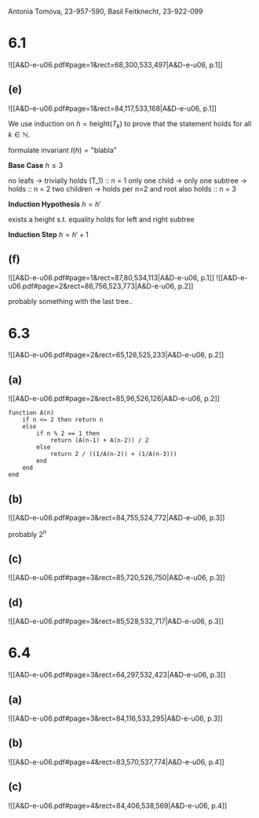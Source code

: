 
Antonia Tomova, 23-957-590,
Basil Feitknecht, 23-922-099


# 6.1
![[A&D-e-u06.pdf#page=1&rect=68,300,533,497|A&D-e-u06, p.1]]

## (e)
![[A&D-e-u06.pdf#page=1&rect=84,117,533,168|A&D-e-u06, p.1]]

We use induction on $h = \mathrm{height}(T_{k})$ to prove that the statement holds for all $k \in \mathbb{N}$.

formulate invariant $I(h) = \text{"blabla"}$



**Base Case** $h \leq 3$

no leafs -> trivially holds (T_1) :: n = 1
only one child -> only one subtree -> holds :: n = 2
two children -> holds per n=2 and root also holds :: n = 3


**Induction Hypothesis** $h = h'$

exists a height s.t. equality holds for left and right subtree



**Induction Step** $h = h'+1$




## (f)
![[A&D-e-u06.pdf#page=1&rect=87,80,534,113|A&D-e-u06, p.1]]
![[A&D-e-u06.pdf#page=2&rect=86,756,523,773|A&D-e-u06, p.2]]

probably something with the last tree..



# 6.3
![[A&D-e-u06.pdf#page=2&rect=65,126,525,233|A&D-e-u06, p.2]]

## (a)
![[A&D-e-u06.pdf#page=2&rect=85,96,526,126|A&D-e-u06, p.2]]

```
function A(n)
    if n <= 2 then return n
    else
        if n % 2 == 1 then
            return (A(n-1) + A(n-2)) / 2
        else
            return 2 / ((1/A(n-2)) + (1/A(n-3)))
        end
    end
end
```


## (b)
![[A&D-e-u06.pdf#page=3&rect=84,755,524,772|A&D-e-u06, p.3]]

probably $2^{n}$


## (c)
![[A&D-e-u06.pdf#page=3&rect=85,720,526,750|A&D-e-u06, p.3]]

## (d)
![[A&D-e-u06.pdf#page=3&rect=85,528,532,717|A&D-e-u06, p.3]]




# 6.4
![[A&D-e-u06.pdf#page=3&rect=64,297,532,423|A&D-e-u06, p.3]]

## (a)
![[A&D-e-u06.pdf#page=3&rect=84,116,533,295|A&D-e-u06, p.3]]



## (b)
![[A&D-e-u06.pdf#page=4&rect=83,570,537,774|A&D-e-u06, p.4]]



## (c)
![[A&D-e-u06.pdf#page=4&rect=84,406,538,569|A&D-e-u06, p.4]]

